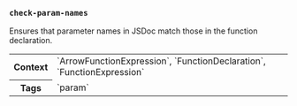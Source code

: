### `check-param-names`

Ensures that parameter names in JSDoc match those in the function declaration.

<table>
    <tr>
        <th>Context</th>
        <td>`ArrowFunctionExpression`, `FunctionDeclaration`, `FunctionExpression`</td>
    </tr>
    <tr>
        <th>Tags</th>
        <td>`param`</td>
    </tr>
</table>

<!-- assertions checkParamNames -->
